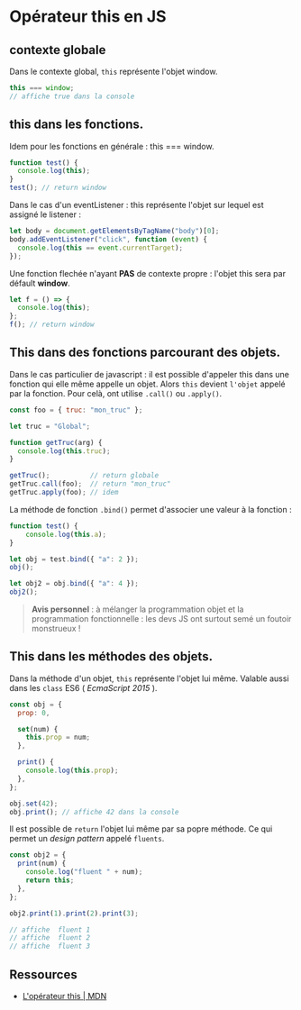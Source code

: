 # Opérateur this en JS

## contexte globale

Dans le contexte global, `this` représente l'objet window.

```js
this === window;
// affiche true dans la console
```

## **this** dans les fonctions.

Idem pour les fonctions en générale : this === window.

```js
function test() {
  console.log(this);
}
test(); // return window
```

Dans le cas d'un eventListener : this représente l'objet sur lequel est assigné le listener :

```js
let body = document.getElementsByTagName("body")[0];
body.addEventListener("click", function (event) {
  console.log(this == event.currentTarget);
});
```

Une fonction flechée n'ayant **PAS** de contexte propre : l'objet this sera par défault **window**.

```js
let f = () => {
  console.log(this);
};
f(); // return window
```

## **This** dans des fonctions parcourant des objets.

Dans le cas particulier de javascript : il est possible d'appeler this dans une fonction qui elle même appelle un objet. Alors `this` devient `l'objet` appelé par la fonction. Pour celà, ont utilise `.call()` ou `.apply()`.

```js
const foo = { truc: "mon_truc" };

let truc = "Global";

function getTruc(arg) {
  console.log(this.truc);
}

getTruc();          // return globale
getTruc.call(foo);  // return "mon_truc"
getTruc.apply(foo); // idem
```

La méthode de fonction `.bind()` permet d'associer une valeur à la fonction :

```js
function test() {
    console.log(this.a);
}

let obj = test.bind({ "a": 2 });
obj();

let obj2 = obj.bind({ "a": 4 });
obj2();
```


> **Avis personnel** : à mélanger la programmation objet et la programmation fonctionnelle : les devs JS ont surtout semé un foutoir monstrueux !

## **This** dans les méthodes des objets.

Dans la méthode d'un objet, `this` représente l'objet lui même.
Valable aussi dans les `class` ES6 ( _EcmaScript 2015_ ).

```js
const obj = {
  prop: 0,

  set(num) {
    this.prop = num;
  },

  print() {
    console.log(this.prop);
  },
};

obj.set(42);
obj.print(); // affiche 42 dans la console
```

Il est possible de `return` l'objet lui même par sa popre méthode. Ce qui permet un _design pattern_ appelé `fluents`.

```js
const obj2 = {
  print(num) {
    console.log("fluent " + num);
    return this;
  },
};

obj2.print(1).print(2).print(3);

// affiche  fluent 1
// affiche  fluent 2
// affiche  fluent 3
```

## Ressources

* [L'opérateur this | MDN](https://developer.mozilla.org/fr/docs/Web/JavaScript/Reference/Operators/this)